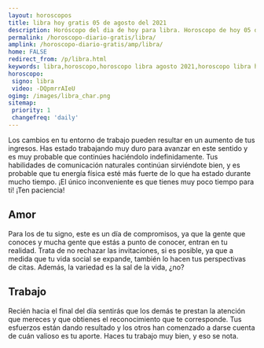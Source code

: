 ```yaml
---
layout: horoscopos
title: libra hoy gratis 05 de agosto del 2021 
description: Horóscopo del dia de hoy para libra. Horoscopo de hoy 05 de agosto del 2021. Las predicciones de amor, trabajo, vida personal gratis.
permalink: /horoscopo-diario-gratis/libra/
amplink: /horoscopo-diario-gratis/amp/libra/
home: FALSE
redirect_from: /p/libra.html
keywords: libra,horoscopo,horoscopo libra agosto 2021,horoscopo libra hoy,tarot libra agosto 2021,horoscopo libra,tarot libra hoy,horoscopo de hoy,horoscopo diario,tarot del amor,horoscopo de hoy libra,horoscopo diario del tarot, Horoscopo de hoy libra 05 de agosto del 2021,horóscopo del día,signos zodiacales 2021, el horoscopo de hoy
horoscopo:
 signo: libra
 video: -DQpmrrAIeU
ogimg: /images/libra_char.png
sitemap:
 priority: 1
 changefreq: 'daily'
---
```



Los cambios en tu entorno de trabajo pueden resultar en un aumento de tus ingresos. Has estado trabajando muy duro para avanzar en este sentido y es muy probable que continúes haciéndolo indefinidamente. Tus habilidades de comunicación naturales continúan sirviéndote bien, y es probable que tu energía física esté más fuerte de lo que ha estado durante mucho tiempo. ¡El único inconveniente es que tienes muy poco tiempo para ti! ¡Ten paciencia!

## Amor

Para los de tu signo, este es un día de compromisos, ya que la gente que conoces y mucha gente que estás a punto de conocer, entran en tu realidad. Trata de no rechazar las invitaciones, si es posible, ya que a medida que tu vida social se expande, también lo hacen tus perspectivas de citas. Además, la variedad es la sal de la vida, ¿no?

## Trabajo

Recién hacia el final del día sentirás que los demás te prestan la atención que mereces y que obtienes el reconocimiento que te corresponde. Tus esfuerzos están dando resultado y los otros han comenzado a darse cuenta de cuán valioso es tu aporte. Haces tu trabajo muy bien, y eso se nota.